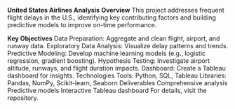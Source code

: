 **United States Airlines Analysis**
**Overview**
This project addresses frequent flight delays in the U.S., identifying key contributing factors and building predictive models to improve on-time performance.

**Key Objectives**
Data Preparation: Aggregate and clean flight, airport, and runway data.
Exploratory Data Analysis: Visualize delay patterns and trends.
Predictive Modeling: Develop machine learning models (e.g., logistic regression, gradient boosting).
Hypothesis Testing: Investigate airport altitude, runways, and flight duration impacts.
Dashboard: Create a Tableau dashboard for insights.
Technologies
Tools: Python, SQL, Tableau
Libraries: Pandas, NumPy, Scikit-learn, Seaborn
Deliverables
Comprehensive analysis
Predictive models
Interactive Tableau dashboard
For details, visit the repository.
